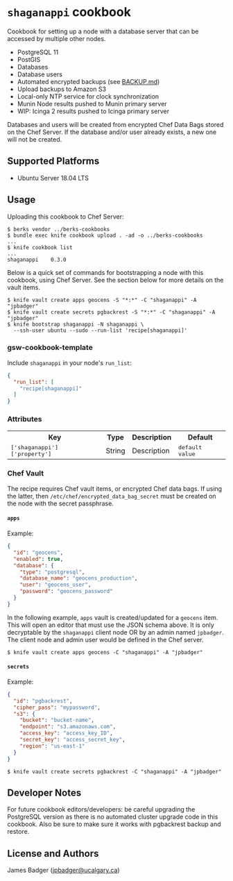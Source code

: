 # `shaganappi` cookbook

Cookbook for setting up a node with a database server that can be accessed by multiple other nodes.

* PostgreSQL 11
* PostGIS
* Databases
* Database users
* Automated encrypted backups (see [BACKUP.md](BACKUP.md))
* Upload backups to Amazon S3
* Local-only NTP service for clock synchronization
* Munin Node results pushed to Munin primary server
* WIP: Icinga 2 results pushed to Icinga primary server

Databases and users will be created from encrypted Chef Data Bags stored on the Chef Server. If the database and/or user already exists, a new one will not be created.

## Supported Platforms

* Ubuntu Server 18.04 LTS

## Usage

Uploading this cookbook to Chef Server:

```terminal
$ berks vendor ../berks-cookbooks
$ bundle exec knife cookbook upload . -ad -o ../berks-cookbooks
...
$ knife cookbook list
...
shaganappi    0.3.0
```

Below is a quick set of commands for bootstrapping a node with this cookbook, using Chef Server. See the section below for more details on the vault items.

```terminal
$ knife vault create apps geocens -S "*:*" -C "shaganappi" -A "jpbadger"
$ knife vault create secrets pgbackrest -S "*:*" -C "shaganappi" -A "jpbadger"
$ knife bootstrap shaganappi -N shaganappi \
  --ssh-user ubuntu --sudo --run-list 'recipe[shaganappi]'
```

### gsw-cookbook-template

Include `shaganappi` in your node's `run_list`:

```json
{
  "run_list": [
    "recipe[shaganappi]"
  ]
}
```

### Attributes

<table>
  <tr>
    <th>Key</th>
    <th>Type</th>
    <th>Description</th>
    <th>Default</th>
  </tr>
  <tr>
    <td><tt>['shaganappi']['property']</tt></td>
    <td>String</td>
    <td>Description</td>
    <td><tt>default value</tt></td>
  </tr>
</table>

### Chef Vault

The recipe requires Chef vault items, or encrypted Chef data bags. If using the latter, then `/etc/chef/encrypted_data_bag_secret` must be created on the node with the secret passphrase.

#### `apps`

Example:

```json
{
  "id": "geocens",
  "enabled": true,
  "database": {
    "type": "postgresql",
    "database_name": "geocens_production",
    "user": "geocens_user",
    "password": "geocens_password"
  }
}
```

In the following example, `apps` vault is created/updated for a `geocens` item. This will open an editor that must use the JSON schema above. It is only decryptable by the `shaganappi` client node OR by an admin named `jpbadger`. The client node and admin user would be defined in the Chef server.


```terminal
$ knife vault create apps geocens -C "shaganappi" -A "jpbadger"
```

#### `secrets`

Example:

```json
{
  "id": "pgbackrest",
  "cipher_pass": "mypassword",
  "s3": {
    "bucket": "bucket-name",
    "endpoint": "s3.amazonaws.com",
    "access_key": "access_key_ID",
    "secret_key": "access_secret_key",
    "region": "us-east-1"
  }
}
```

```terminal
$ knife vault create secrets pgbackrest -C "shaganappi" -A "jpbadger"
```

## Developer Notes

For future cookbook editors/developers: be careful upgrading the PostgreSQL version as there is no automated cluster upgrade code in this cookbook. Also be sure to make sure it works with pgbackrest backup and restore.

## License and Authors

James Badger (jpbadger@ucalgary.ca)
